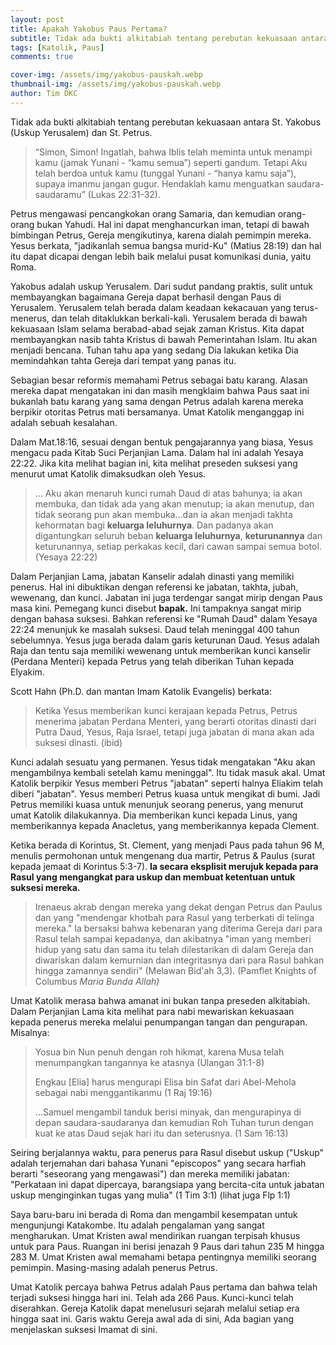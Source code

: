 ```yaml
---
layout: post
title: Apakah Yakobus Paus Pertama?
subtitle: Tidak ada bukti alkitabiah tentang perebutan kekuasaan antara St. Yakobus (Uskup Yerusalem) dan St. Petrus.
tags: [Katolik, Paus]
comments: true

cover-img: /assets/img/yakobus-pauskah.webp
thumbnail-img: /assets/img/yakobus-pauskah.webp
author: Tim DKC
---
```


Tidak ada bukti alkitabiah tentang perebutan kekuasaan antara St. Yakobus (Uskup Yerusalem) dan St. Petrus.

> “Simon, Simon! Ingatlah, bahwa Iblis telah meminta untuk menampi kamu (jamak Yunani - “kamu semua”) seperti gandum. Tetapi Aku telah berdoa untuk kamu (tunggal Yunani - “hanya kamu saja”), supaya imanmu jangan gugur. Hendaklah kamu menguatkan saudara-saudaramu” (Lukas 22:31-32).

Petrus mengawasi pencangkokan orang Samaria, dan kemudian orang-orang bukan Yahudi. Hal ini dapat menghancurkan iman, tetapi di bawah bimbingan Petrus, Gereja mengikutinya, karena dialah pemimpin mereka. Yesus berkata, "jadikanlah semua bangsa murid-Ku" (Matius 28:19) dan hal itu dapat dicapai dengan lebih baik melalui pusat komunikasi dunia, yaitu Roma.

Yakobus adalah uskup Yerusalem. Dari sudut pandang praktis, sulit untuk membayangkan bagaimana Gereja dapat berhasil dengan Paus di Yerusalem. Yerusalem telah berada dalam keadaan kekacauan yang terus-menerus, dan telah ditaklukkan berkali-kali. Yerusalem berada di bawah kekuasaan Islam selama berabad-abad sejak zaman Kristus. Kita dapat membayangkan nasib tahta Kristus di bawah Pemerintahan Islam. Itu akan menjadi bencana. Tuhan tahu apa yang sedang Dia lakukan ketika Dia memindahkan tahta Gereja dari tempat yang panas itu.

Sebagian besar reformis memahami Petrus sebagai batu karang. Alasan mereka dapat mengatakan ini dan masih mengklaim bahwa Paus saat ini bukanlah batu karang yang sama dengan Petrus adalah karena mereka berpikir otoritas Petrus mati bersamanya. Umat Katolik menganggap ini adalah sebuah kesalahan.

Dalam Mat.18:16, sesuai dengan bentuk pengajarannya yang biasa, Yesus mengacu pada Kitab Suci Perjanjian Lama. Dalam hal ini adalah Yesaya 22:22. Jika kita melihat bagian ini, kita melihat preseden suksesi yang menurut umat Katolik dimaksudkan oleh Yesus.

> ... Aku akan menaruh kunci rumah Daud di atas bahunya; ia akan membuka, dan tidak ada yang akan menutup; ia akan menutup, dan tidak seorang pun akan membuka...dan ia akan menjadi takhta kehormatan bagi **keluarga leluhurnya**. Dan padanya akan digantungkan seluruh beban **keluarga leluhurnya**, **keturunannya** dan keturunannya, setiap perkakas kecil, dari cawan sampai semua botol. (Yesaya 22:22)

Dalam Perjanjian Lama, jabatan Kanselir adalah dinasti yang memiliki penerus. Hal ini dibuktikan dengan referensi ke jabatan, takhta, jubah, wewenang, dan kunci. Jabatan ini juga terdengar sangat mirip dengan Paus masa kini. Pemegang kunci disebut **bapak.** Ini tampaknya sangat mirip dengan bahasa suksesi. Bahkan referensi ke "Rumah Daud" dalam Yesaya 22:24 menunjuk ke masalah suksesi. Daud telah meninggal 400 tahun sebelumnya. Yesus juga berada dalam garis keturunan Daud. Yesus adalah Raja dan tentu saja memiliki wewenang untuk memberikan kunci kanselir (Perdana Menteri) kepada Petrus yang telah diberikan Tuhan kepada Elyakim.

Scott Hahn (Ph.D. dan mantan Imam Katolik Evangelis) berkata:

> Ketika Yesus memberikan kunci kerajaan kepada Petrus, Petrus menerima jabatan Perdana Menteri, yang berarti otoritas dinasti dari Putra Daud, Yesus, Raja Israel, tetapi juga jabatan di mana akan ada suksesi dinasti. (ibid)

Kunci adalah sesuatu yang permanen. Yesus tidak mengatakan "Aku akan mengambilnya kembali setelah kamu meninggal". Itu tidak masuk akal. Umat Katolik berpikir Yesus memberi Petrus "jabatan" seperti halnya Eliakim telah diberi "jabatan". Yesus memberi Petrus kuasa untuk mengikat di bumi. Jadi Petrus memiliki kuasa untuk menunjuk seorang penerus, yang menurut umat Katolik dilakukannya. Dia memberikan kunci kepada Linus, yang memberikannya kepada Anacletus, yang memberikannya kepada Clement.

Ketika berada di Korintus, St. Clement, yang menjadi Paus pada tahun 96 M, menulis permohonan untuk mengenang dua martir, Petrus & Paulus (surat kepada jemaat di Korintus 5:3-7). **Ia secara eksplisit merujuk kepada para Rasul yang mengangkat para uskup dan membuat ketentuan untuk suksesi mereka.**

> Irenaeus akrab dengan mereka yang dekat dengan Petrus dan Paulus dan yang "mendengar khotbah para Rasul yang terberkati di telinga mereka." Ia bersaksi bahwa kebenaran yang diterima Gereja dari para Rasul telah sampai kepadanya, dan akibatnya "iman yang memberi hidup yang satu dan sama itu telah dilestarikan di dalam Gereja dan diwariskan dalam kemurnian dan integritasnya dari para Rasul bahkan hingga zamannya sendiri" (Melawan Bid'ah 3,3). (Pamflet Knights of Columbus _Maria Bunda Allah)_

Umat Katolik merasa bahwa amanat ini bukan tanpa preseden alkitabiah. Dalam Perjanjian Lama kita melihat para nabi mewariskan kekuasaan kepada penerus mereka melalui penumpangan tangan dan pengurapan. Misalnya:

> Yosua bin Nun penuh dengan roh hikmat, karena Musa telah menumpangkan tangannya ke atasnya (Ulangan 31:1-8)
>
> Engkau \[Elia\] harus mengurapi Elisa bin Safat dari Abel-Mehola sebagai nabi menggantikanmu (1 Raj 19:16)
>
> ...Samuel mengambil tanduk berisi minyak, dan mengurapinya di depan saudara-saudaranya dan kemudian Roh Tuhan turun dengan kuat ke atas Daud sejak hari itu dan seterusnya. (1 Sam 16:13)

Seiring berjalannya waktu, para penerus para Rasul disebut uskup ("Uskup" adalah terjemahan dari bahasa Yunani "episcopos" yang secara harfiah berarti "seseorang yang mengawasi") dan mereka memiliki jabatan: "Perkataan ini dapat dipercaya, barangsiapa yang bercita-cita untuk jabatan uskup menginginkan tugas yang mulia" (1 Tim 3:1) (lihat juga Flp 1:1)

Saya baru-baru ini berada di Roma dan mengambil kesempatan untuk mengunjungi Katakombe. Itu adalah pengalaman yang sangat mengharukan. Umat Kristen awal mendirikan ruangan terpisah khusus untuk para Paus. Ruangan ini berisi jenazah 9 Paus dari tahun 235 M hingga 283 M. Umat Kristen awal memahami betapa pentingnya memiliki seorang pemimpin. Masing-masing adalah penerus Petrus.

Umat Katolik percaya bahwa Petrus adalah Paus pertama dan bahwa telah terjadi suksesi hingga hari ini. Telah ada 266 Paus. Kunci-kunci telah diserahkan. Gereja Katolik dapat menelusuri sejarah melalui setiap era hingga saat ini. Garis waktu Gereja awal ada di sini, Ada bagian yang menjelaskan suksesi Imamat di sini.